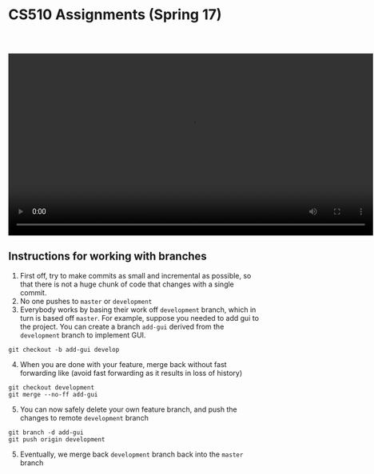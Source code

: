 # CS510 Assignments (Spring 17)

<p align="center">
  <img src="https://gurumulay.github.io/images/vision/image-computation/img-comp1.png?raw=true" alt=""/>
</p>

<p align="center">
  <img src="https://gurumulay.github.io/images/vision/image-computation/clustering.png?raw=true" alt=""/>
</p>

<p align="center">
  <img src="https://gurumulay.github.io/images/vision/image-computation/saliency.png?raw=true" alt=""/>
</p>


<video width="730" autoplay loop="loop" controls="false">
  <source src="https://youtu.be/Ajp-H0SiAGo" type="video/mp4">
  <p>Unfortunately, your browser doesn't support HTML5 embedded videos. Here is
    a <a href="https://youtu.be/Ajp-H0SiAG">link to the video</a> instead.</p>
</video>


## Instructions for working with branches
1. First off, try to make commits as small and incremental as possible, so that there is not a huge chunk of code that changes with a single commit.
2. No one pushes to `master` or `development`
3. Everybody works by basing their work off `development` branch, which in turn is based off `master`. For example, suppose you needed to add gui to the project. You can create a branch `add-gui` derived from the `development` branch to implement GUI.

 ```
 git checkout -b add-gui develop
```

4. When you are done with your feature, merge back without fast forwarding like (avoid fast forwarding as it results in loss of history)

 ```
git checkout development
git merge --no-ff add-gui
```

5. You can now safely delete your own feature branch, and push the changes to remote `development` branch

 ```
git branch -d add-gui
git push origin development
```    

5. Eventually, we merge back `development` branch back into the `master` branch
